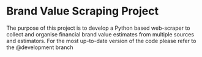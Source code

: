 # Brand Value Scraping Project
The purpose of this project is to develop a Python based web-scraper to collect and organise financial brand value estimates from multiple sources and estimators. For the most up-to-date version of the code please refer to the @development branch 


